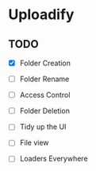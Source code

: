 # Uploadify

## TODO

- [x] Folder Creation 
- [ ] Folder Rename
- [ ] Access Control
- [ ] Folder Deletion
- [ ] Tidy up the UI
- [ ] File view
- [ ] Loaders Everywhere
 
